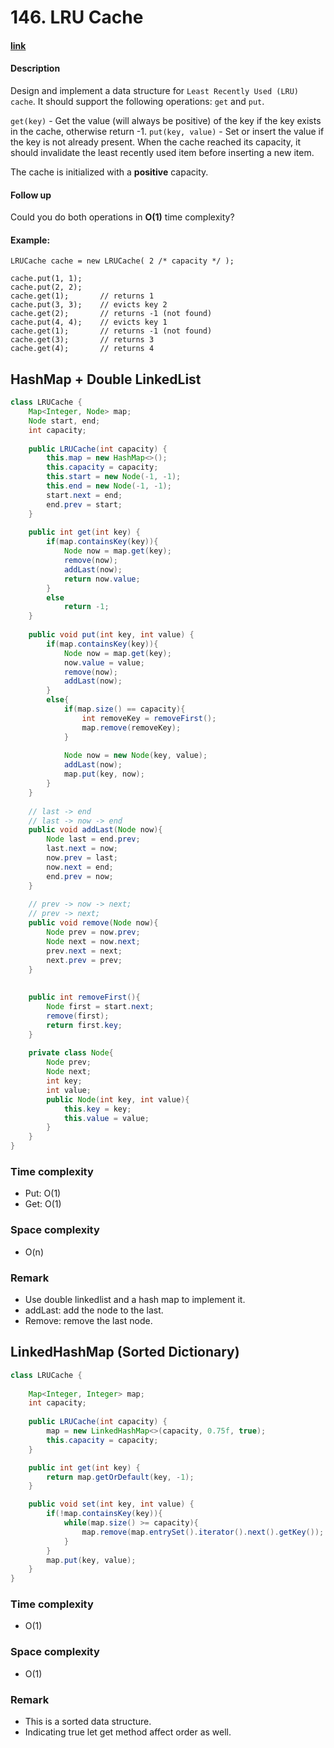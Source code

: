 # 146. LRU Cache

#### [link](https://leetcode.com/problems/lru-cache/solution/) 

#### Description
Design and implement a data structure for `Least Recently Used (LRU) cache`. It should support the following operations: `get` and `put`.

`get(key)` - Get the value (will always be positive) of the key if the key exists in the cache, otherwise return -1.
`put(key, value)` - Set or insert the value if the key is not already present. When the cache reached its capacity, it should invalidate the least recently used item before inserting a new item.

The cache is initialized with a **positive** capacity.

#### Follow up
Could you do both operations in **O(1)** time complexity?

#### Example:
```
LRUCache cache = new LRUCache( 2 /* capacity */ );

cache.put(1, 1);
cache.put(2, 2);
cache.get(1);       // returns 1
cache.put(3, 3);    // evicts key 2
cache.get(2);       // returns -1 (not found)
cache.put(4, 4);    // evicts key 1
cache.get(1);       // returns -1 (not found)
cache.get(3);       // returns 3
cache.get(4);       // returns 4
```

## HashMap + Double LinkedList
```java
class LRUCache {
    Map<Integer, Node> map;
    Node start, end;
    int capacity;
    
    public LRUCache(int capacity) {
        this.map = new HashMap<>();
        this.capacity = capacity;
        this.start = new Node(-1, -1);
        this.end = new Node(-1, -1);
        start.next = end;
        end.prev = start;
    }
    
    public int get(int key) {
        if(map.containsKey(key)){
            Node now = map.get(key);
            remove(now);
            addLast(now);
            return now.value;
        }
        else
            return -1;
    }
    
    public void put(int key, int value) {
        if(map.containsKey(key)){
            Node now = map.get(key);
            now.value = value;
            remove(now);
            addLast(now);
        }
        else{
            if(map.size() == capacity){
                int removeKey = removeFirst();
                map.remove(removeKey);
            }
            
            Node now = new Node(key, value);
            addLast(now);
            map.put(key, now);
        }    
    }
    
    // last -> end
    // last -> now -> end
    public void addLast(Node now){
        Node last = end.prev;
        last.next = now;
        now.prev = last;
        now.next = end;
        end.prev = now;
    }
    
    // prev -> now -> next;
    // prev -> next;
    public void remove(Node now){
        Node prev = now.prev;
        Node next = now.next;
        prev.next = next;
        next.prev = prev;
    }
    
    
    public int removeFirst(){
        Node first = start.next;
        remove(first);
        return first.key;
    }
    
    private class Node{
        Node prev;
        Node next;
        int key;
        int value;
        public Node(int key, int value){
            this.key = key;
            this.value = value;
        }
    }
}
```

 ### Time complexity
 * Put: O(1)
 * Get: O(1)
 ### Space complexity
 * O(n)
 ### Remark
 * Use double linkedlist and a hash map to implement it.
 * addLast: add the node to the last.
 * Remove: remove the last node.

 ## LinkedHashMap (Sorted Dictionary)
```java
class LRUCache {
    
    Map<Integer, Integer> map;
    int capacity;
    
    public LRUCache(int capacity) {
        map = new LinkedHashMap<>(capacity, 0.75f, true);
        this.capacity = capacity;
    }

    public int get(int key) {
        return map.getOrDefault(key, -1);
    }

    public void set(int key, int value) {
        if(!map.containsKey(key)){
            while(map.size() >= capacity){
                map.remove(map.entrySet().iterator().next().getKey());
            }
        }
        map.put(key, value);
    }
}
```

### Time complexity
* O(1)
### Space complexity
* O(1)
### Remark
* This is a sorted data structure.
* Indicating true let get method affect order as well.